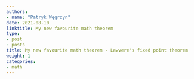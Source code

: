 ```yaml
---
authors:
- name: "Patryk Węgrzyn"
date: 2021-08-10
linktitle: My new favourite math theorem
type:
- post 
- posts
title: My new favourite math theorem - Lawvere's fixed point theorem
weight: 1
categories:
- math
---
```


